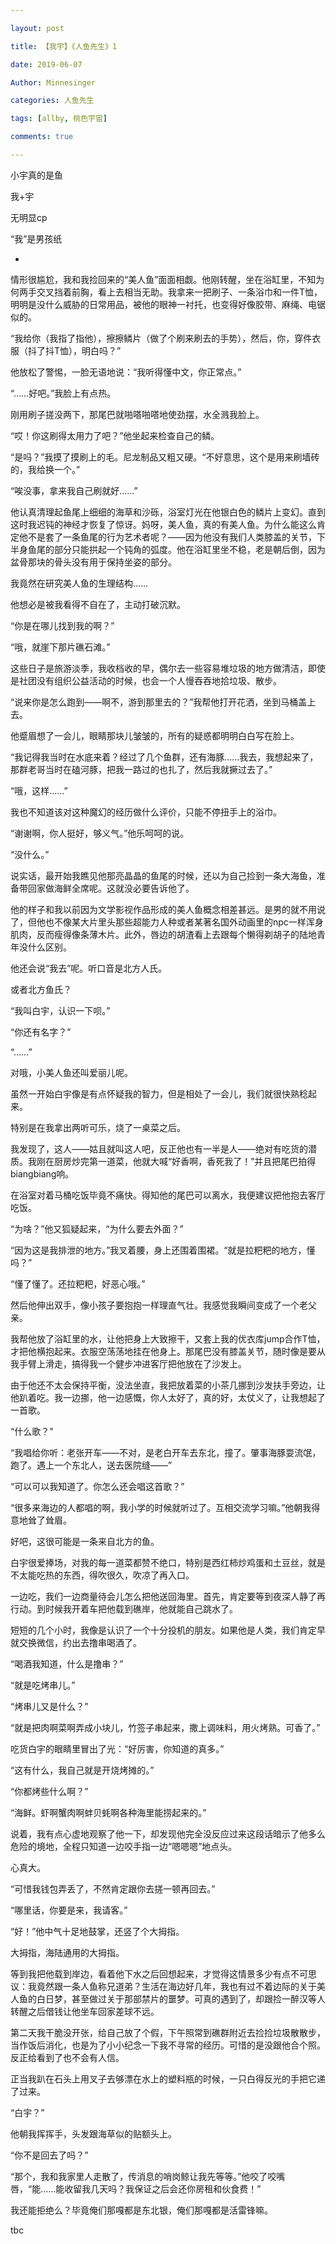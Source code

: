 ```yaml
---

layout: post

title: 【我宇】《人鱼先生》1

date: 2019-06-07

Author: Minnesinger

categories: 人鱼先生

tags: [allby, 桃色宇宙]

comments: true

---
```




小宇真的是鱼

我+宇

无明显cp

“我”是男孩纸





*

情形很尴尬，我和我捡回来的“美人鱼”面面相觑。他刚转醒，坐在浴缸里，不知为何两手交叉挡着前胸，看上去相当无助。我拿来一把刷子、一条浴巾和一件T恤，明明是没什么威胁的日常用品，被他的眼神一衬托，也变得好像胶带、麻绳、电锯似的。

“我给你（我指了指他），擦擦鳞片（做了个刷来刷去的手势），然后，你，穿件衣服（抖了抖T恤），明白吗？”

他放松了警惕，一脸无语地说：“我听得懂中文，你正常点。”

“……好吧。”我脸上有点热。

刚用刷子搓没两下，那尾巴就啪嗒啪嗒地使劲摆，水全溅我脸上。

“哎！你这刷得太用力了吧？”他坐起来检查自己的鳞。

“是吗？”我摸了摸刷上的毛。尼龙制品又粗又硬。“不好意思，这个是用来刷墙砖的，我给换一个。”

“唉没事，拿来我自己刷就好……”

他认真清理起鱼尾上细细的海草和沙砾，浴室灯光在他银白色的鳞片上变幻。直到这时我迟钝的神经才恢复了惊讶。妈呀，美人鱼，真的有美人鱼。为什么能这么肯定他不是套了一条鱼尾的行为艺术者呢？——因为他没有我们人类膝盖的关节，下半身鱼尾的部分只能拱起一个钝角的弧度。他在浴缸里坐不稳，老是朝后倒，因为盆骨那块的骨头没有用于保持坐姿的部分。

我竟然在研究美人鱼的生理结构……

他想必是被我看得不自在了，主动打破沉默。

“你是在哪儿找到我的啊？”

“哦，就崖下那片礁石滩。”

这些日子是旅游淡季，我收档收的早，偶尔去一些容易堆垃圾的地方做清洁，即使是社团没有组织公益活动的时候，也会一个人慢吞吞地拾垃圾、散步。

“说来你是怎么跑到——啊不，游到那里去的？”我帮他打开花洒，坐到马桶盖上去。

他蹙眉想了一会儿，眼睛那块儿皱皱的，所有的疑惑都明明白白写在脸上。

“我记得我当时在水底来着？经过了几个鱼群，还有海豚……我去，我想起来了，那群老哥当时在磕河豚，把我一路过的也扎了，然后我就撅过去了。”

“哦，这样……”

我也不知道该对这种魔幻的经历做什么评价，只能不停扭手上的浴巾。

“谢谢啊，你人挺好，够义气。”他乐呵呵的说。

“没什么。”

说实话，最开始我瞧见他那亮晶晶的鱼尾的时候，还以为自己捡到一条大海鱼，准备带回家做海鲜全席呢。这就没必要告诉他了。

他的样子和我以前因为文学影视作品形成的美人鱼概念相差甚远。是男的就不用说了，但他也不像某大片里头那些超能力人种或者某著名国外动画里的npc一样浑身肌肉，反而瘦得像条薄木片。此外，唇边的胡渣看上去跟每个懒得剃胡子的陆地青年没什么区别。

他还会说“我去”呢。听口音是北方人氏。

或者北方鱼氏？

“我叫白宇，认识一下呗。”

“你还有名字？”

“……”

对哦，小美人鱼还叫爱丽儿呢。





虽然一开始白宇像是有点怀疑我的智力，但是相处了一会儿，我们就很快熟稔起来。

特别是在我拿出两听可乐，烧了一桌菜之后。

我发现了，这人——姑且就叫这人吧，反正他也有一半是人——绝对有吃货的潜质。我刚在厨房炒完第一道菜，他就大喊“好香啊，香死我了！”并且把尾巴拍得biangbiang响。

在浴室对着马桶吃饭毕竟不痛快。得知他的尾巴可以离水，我便建议把他抱去客厅吃饭。

“为啥？”他又狐疑起来，“为什么要去外面？”

“因为这是我排泄的地方。”我叉着腰，身上还围着围裙。“就是拉粑粑的地方，懂吗？”

“懂了懂了。还拉粑粑，好恶心哦。”

然后他伸出双手，像小孩子要抱抱一样理直气壮。我感觉我瞬间变成了一个老父亲。

我帮他放了浴缸里的水，让他把身上大致擦干，又套上我的优衣库jump合作T恤，才把他横抱起来。衣服空荡荡地挂在他身上。那尾巴没有膝盖关节，随时像是要从我手臂上滑走，搞得我一个健步冲进客厅把他放在了沙发上。

由于他还不太会保持平衡，没法坐直，我把放着菜的小茶几挪到沙发扶手旁边，让他趴着吃。我一边挪，他一边感慨，你人太好了，真的好，太仗义了，让我想起了一首歌。

“什么歌？”

“我唱给你听：老张开车——不对，是老白开车去东北，撞了。肇事海豚耍流氓，跑了。遇上一个东北人，送去医院缝——”

“可以可以我知道了。你怎么还会唱这首歌？”

“很多来海边的人都唱的啊，我小学的时候就听过了。互相交流学习嘛。”他朝我得意地耸了耸眉。

好吧，这很可能是一条来自北方的鱼。

白宇很爱捧场，对我的每一道菜都赞不绝口，特别是西红柿炒鸡蛋和土豆丝，就是不太能吃热的东西，得吹很久，吹凉了再入口。

一边吃，我们一边商量待会儿怎么把他送回海里。首先，肯定要等到夜深人静了再行动。到时候我开着车把他载到礁岸，他就能自己跳水了。

短短的几个小时，我像是认识了一个十分投机的朋友。如果他是人类，我们肯定早就交换微信，约出去撸串喝酒了。

“喝酒我知道，什么是撸串？”

“就是吃烤串儿。”

“烤串儿又是什么？”

“就是把肉啊菜啊弄成小块儿，竹签子串起来，撒上调味料，用火烤熟。可香了。”

吃货白宇的眼睛里冒出了光：“好厉害，你知道的真多。”

“这有什么，我自己就是开烧烤摊的。”

“你都烤些什么啊？”

“海鲜。虾啊蟹肉啊蚌贝蚝啊各种海里能捞起来的。”

说着，我有点心虚地观察了他一下，却发现他完全没反应过来这段话暗示了他多么危险的境地，全程只知道一边咬手指一边“嗯嗯嗯”地点头。

心真大。

“可惜我钱包弄丢了，不然肯定跟你去搓一顿再回去。”

“哪里话，你要是来，我请客。”

“好！”他中气十足地鼓掌，还竖了个大拇指。

大拇指，海陆通用的大拇指。

等到我把他载到岸边，看着他下水之后回想起来，才觉得这情景多少有点不可思议：我竟然跟一条人鱼称兄道弟？生活在海边好几年，我也有过不着边际的关于美人鱼的白日梦，甚至做过关于那部禁片的噩梦。可真的遇到了，却跟捡一醉汉等人转醒之后借钱让他坐车回家差球不远。

第二天我干脆没开张，给自己放了个假，下午照常到礁群附近去捡捡垃圾散散步，当作饭后消化，也是为了小小纪念一下我不寻常的经历。可惜的是没跟他合个照。反正给看到了也不会有人信。

正当我趴在石头上用叉子去够漂在水上的塑料瓶的时候，一只白得反光的手把它递了过来。

“白宇？”

他朝我挥挥手，头发跟海草似的贴额头上。

“你不是回去了吗？”

“那个，我和我家里人走散了，传消息的哨岗鲸让我先等等。”他咬了咬嘴唇，“能……能收留我几天吗？我保证之后会还你房租和伙食费！”

我还能拒绝么？毕竟俺们那嘎都是东北银，俺们那嘎都是活雷锋嘛。

tbc
